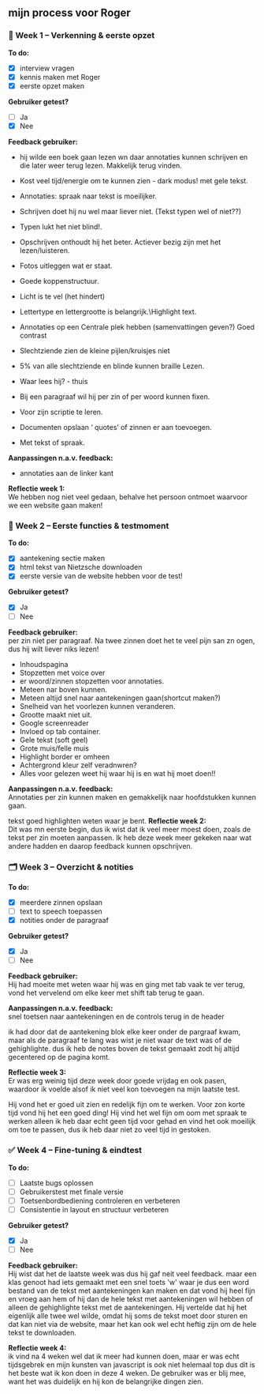 ## mijn process voor Roger 



### 🔧 Week 1 – Verkenning & eerste opzet

**To do:**
- [x] interview vragen
- [x] kennis maken met Roger
- [x] eerste opzet maken

**Gebruiker getest?**  
- [ ] Ja  
- [x] Nee

**Feedback gebruiker:**  
- hij wilde een boek gaan lezen wn daar annotaties kunnen schrijven en die later weer terug lezen. 
    Makkelijk terug vinden. 
- Kost veel tijd/energie om te kunnen zien - dark modus! met gele tekst.
- Annotaties: spraak naar tekst is moeilijker. 
- Schrijven doet hij nu wel maar liever niet. (Tekst typen wel of niet??)
- Typen lukt het niet blind!. 
- Opschrijven onthoudt hij het beter. Actiever bezig zijn met het lezen/luisteren. 
- Fotos uitleggen wat er staat. 
- Goede koppenstructuur. 
- Licht is te vel (het hindert) 
- Lettertype en lettergrootte is belangrijk.\Highlight text. 
- Annotaties op een Centrale plek hebben (samenvattingen geven?) 
  Goed contrast
- Slechtziende zien de kleine pijlen/kruisjes niet
- 5% van alle slechtziende en blinde kunnen braille Lezen.
- Waar lees hij? - thuis 
- Bij een paragraaf wil hij per zin of per woord kunnen fixen. 

- Voor zijn scriptie te leren.  

- Documenten opslaan ‘ quotes’ of zinnen er aan toevoegen. 

- Met tekst of spraak.


**Aanpassingen n.a.v. feedback:**  
- annotaties aan de linker kant

**Reflectie week 1:**  
We hebben nog niet veel gedaan, behalve het persoon ontmoet waarvoor we een website gaan maken!

### 🧪 Week 2 – Eerste functies & testmoment

**To do:**
- [x] aantekening sectie maken
- [x] html tekst van Nietzsche downloaden
- [x] eerste versie van de website hebben voor de test!

**Gebruiker getest?**  
- [x] Ja  
- [ ] Nee

**Feedback gebruiker:**  
per zin niet per paragraaf. 
Na twee zinnen doet het te veel pijn san zn ogen, dus hij wilt liever niks lezen!

- Inhoudspagina
- Stopzetten met voice over
- er woord/zinnen stopzetten voor annotaties. 
- Meteen nar boven kunnen.
- Meteen altijd snel naar aantekeningen gaan(shortcut maken?)
- Snelheid van het voorlezen kunnen veranderen. 
- Grootte maakt niet uit.
- Google screenreader
- Invloed op tab container.
- Gele tekst (soft geel)
- Grote muis/felle muis
- Highlight border er omheen
- Achtergrond kleur zelf veradnwren?
- Alles voor gelezen weet hij waar hij is en wat hij moet doen!!

**Aanpassingen n.a.v. feedback:**  
Annotaties per zin kunnen maken
en gemakkelijk naar hoofdstukken kunnen gaan. 

tekst goed highlighten weten waar je bent. 
**Reflectie week 2:**  
Dit was mn eerste begin, dus ik wist dat ik veel meer moest doen, zoals de tekst per zin moeten aanpassen. Ik heb deze week meer gekeken naar wat andere hadden en daarop feedback kunnen opschrijven. 


### 🗂️ Week 3 – Overzicht & notities

**To do:**
- [x] meerdere zinnen opslaan
- [ ] text to speech toepassen
- [x] notities onder de paragraaf

**Gebruiker getest?**  
- [x] Ja  
- [ ] Nee

**Feedback gebruiker:**  
Hij had moeite met weten waar hij was en ging met tab vaak te ver terug, vond het vervelend om elke keer met shift tab terug te gaan. 


**Aanpassingen n.a.v. feedback:**  
snel toetsen naar aantekeningen en de controls terug in de header 

ik had door dat de aantekening blok elke keer onder de pargraaf kwam, maar als de paragraaf te lang was wist je niet waar de text was of de gehighlighte. dus ik heb de notes boven de tekst gemaakt zodt hij altijd gecentered op de pagina komt. 

**Reflectie week 3:**  
Er was erg weinig tijd deze week door goede vrijdag en ook pasen, waardoor ik voelde alsof ik niet veel kon toevoegen na mijn laatste test. 

Hij vond het er goed uit zien en redelijk fijn om te werken. Voor zon korte tijd vond hij het een goed ding! Hij vind het wel fijn om oom met spraak te werken alleen ik heb daar echt geen tijd voor gehad en vind het ook moeilijk om toe te passen, dus ik heb daar niet zo veel tijd in gestoken. 

### ✅ Week 4 – Fine-tuning & eindtest

**To do:**
- [ ] Laatste bugs oplossen  
- [ ] Gebruikerstest met finale versie  
- [ ] Toetsenbordbediening controleren en verbeteren  
- [ ] Consistentie in layout en structuur verbeteren  

**Gebruiker getest?**  
- [X] Ja  
- [ ] Nee

**Feedback gebruiker:**  
Hij wist dat het de laatste week was dus hij gaf neit veel feedback. maar een klas genoot had iets gemaakt met een snel toets 'w' waar je dus een word bestand van de tekst met aantekeningen kan maken en dat vond hij heel fijn en vroeg aan hem of hij dan de hele tekst met aantekeningen wil hebben of alleen de gehighlighte tekst met de aantekeningen. Hij vertelde dat hij het eigenlijk alle twee wel wilde, omdat hij soms de tekst moet door sturen en dat kan niet via de website, maar het kan ook wel echt heftig zijn om de hele tekst te downloaden.  

**Reflectie week 4:**  
ik vind na 4 weken wel dat ik meer had kunnen doen, maar er was echt tijdsgebrek en mijn kunsten van javascript is ook niet helemaal top dus dit is het beste wat ik kon doen in deze 4 weken.  De gebruiker was er blij mee, want het was duidelijk en hij kon de belangrijke dingen zien. 
